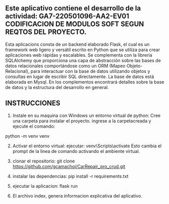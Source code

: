 ## Este aplicativo contiene el desarrollo de la actividad: GA7-220501096-AA2-EV01 CODIFICACION DE MODULOS  SOFT SEGUN REQTOS DEL PROYECTO.

Esta aplicacions consta de un backend elaborado Flask, el cual es un framework web ligero y versátil escrito en Python que se utiliza para crear aplicaciones web rápidas y escalables. Se complementa con la librería SQLAlchemy que proporciona una capa de abstracción sobre las bases de datos relacionales comportándose como un ORM (Mapeo Objeto-Relacional), para  interactuar con la base de datos utilizando objetos y consultas en lugar de escribir SQL directamente. La base de datos está elaborada en Mysql. En los complementos encontrará detalles sobre la base de datos y la estructura del desarrollo en general.


## INSTRUCCIONES 

1. Instale en su maquina con Windows un entorno virtual de python:
Cree una carpeta para instalar el proyecto. ingrese a la carpetacreada y ejecute el comando:

python -m venv venv

2. Activar el entorno virtual:
ejecutar: venv\Scripts\activate
Esto cambia el prompt de la linea de comando activando el ambiente virtual.
3. clonar el repositorio: 
git clone https://github.com/gcamachoj/CarRepair_pro_crud.git

4. instalar las dependencias:
pip install -r requirements.txt

5. ejecutar la aplicacion:
flask run

6. El archivo index, genera informacion explicativa del aplicativo.






